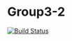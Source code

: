 # Group3-2

[![Build Status](https://travis-ci.org/cs361-W16/Group3-2.svg?branch=master)](https://travis-ci.org/cs361-W16/Group3-2)
